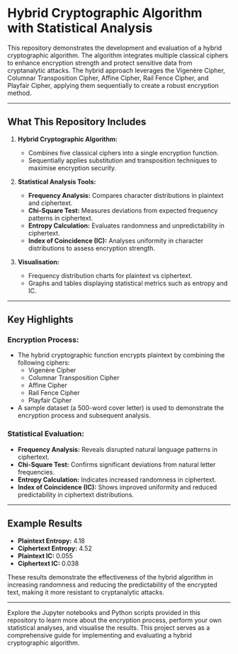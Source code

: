 # Hybrid Cryptographic Algorithm with Statistical Analysis

This repository demonstrates the development and evaluation of a hybrid cryptographic algorithm. The algorithm integrates multiple classical ciphers to enhance encryption strength and protect sensitive data from cryptanalytic attacks. The hybrid approach leverages the Vigenère Cipher, Columnar Transposition Cipher, Affine Cipher, Rail Fence Cipher, and Playfair Cipher, applying them sequentially to create a robust encryption method.

---

## What This Repository Includes

1. **Hybrid Cryptographic Algorithm:**
   - Combines five classical ciphers into a single encryption function.
   - Sequentially applies substitution and transposition techniques to maximise encryption security.

2. **Statistical Analysis Tools:**
   - **Frequency Analysis:** Compares character distributions in plaintext and ciphertext.
   - **Chi-Square Test:** Measures deviations from expected frequency patterns in ciphertext.
   - **Entropy Calculation:** Evaluates randomness and unpredictability in ciphertext.
   - **Index of Coincidence (IC):** Analyses uniformity in character distributions to assess encryption strength.

3. **Visualisation:**
   - Frequency distribution charts for plaintext vs ciphertext.
   - Graphs and tables displaying statistical metrics such as entropy and IC.

---

## Key Highlights

### Encryption Process:
- The hybrid cryptographic function encrypts plaintext by combining the following ciphers:
  - Vigenère Cipher
  - Columnar Transposition Cipher
  - Affine Cipher
  - Rail Fence Cipher
  - Playfair Cipher
- A sample dataset (a 500-word cover letter) is used to demonstrate the encryption process and subsequent analysis.

### Statistical Evaluation:
- **Frequency Analysis:** Reveals disrupted natural language patterns in ciphertext.
- **Chi-Square Test:** Confirms significant deviations from natural letter frequencies.
- **Entropy Calculation:** Indicates increased randomness in ciphertext.
- **Index of Coincidence (IC):** Shows improved uniformity and reduced predictability in ciphertext distributions.

---

## Example Results

- **Plaintext Entropy:** 4.18
- **Ciphertext Entropy:** 4.52
- **Plaintext IC:** 0.055
- **Ciphertext IC:** 0.038

These results demonstrate the effectiveness of the hybrid algorithm in increasing randomness and reducing the predictability of the encrypted text, making it more resistant to cryptanalytic attacks.

---

Explore the Jupyter notebooks and Python scripts provided in this repository to learn more about the encryption process, perform your own statistical analyses, and visualise the results. This project serves as a comprehensive guide for implementing and evaluating a hybrid cryptographic algorithm.
